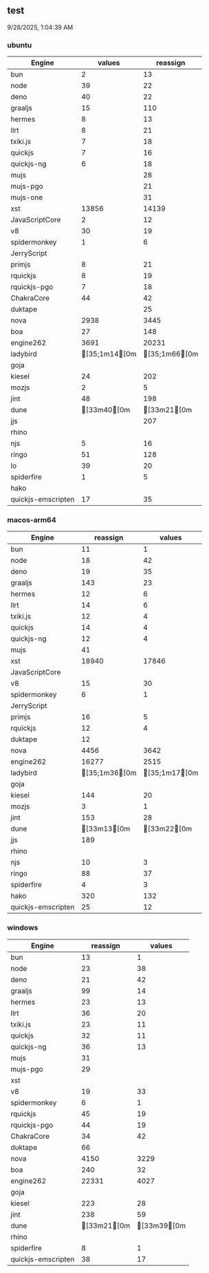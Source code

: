 
## test
9/28/2025, 1:04:39 AM

### ubuntu
| Engine | values | reassign |
| --- | --- | --- |
| bun | 2 | 13 |
| node | 39 | 22 |
| deno | 40 | 22 |
| graaljs | 15 | 110 |
| hermes | 8 | 13 |
| llrt | 8 | 21 |
| txiki.js | 7 | 18 |
| quickjs | 7 | 16 |
| quickjs-ng | 6 | 18 |
| mujs |  | 28 |
| mujs-pgo |  | 21 |
| mujs-one |  | 31 |
| xst | 13856 | 14139 |
| JavaScriptCore | 2 | 12 |
| v8 | 30 | 19 |
| spidermonkey | 1 | 6 |
| JerryScript |  |  |
| primjs | 8 | 21 |
| rquickjs | 8 | 19 |
| rquickjs-pgo | 7 | 18 |
| ChakraCore | 44 | 42 |
| duktape |  | 25 |
| nova | 2938 | 3445 |
| boa | 27 | 148 |
| engine262 | 3691 | 20231 |
| ladybird | [35;1m14[0m | [35;1m66[0m |
| goja |  |  |
| kiesel | 24 | 202 |
| mozjs | 2 | 5 |
| jint | 48 | 198 |
| dune | [33m40[0m | [33m21[0m |
| jjs |  | 207 |
| rhino |  |  |
| njs | 5 | 16 |
| ringo | 51 | 128 |
| lo | 39 | 20 |
| spiderfire | 1 | 5 |
| hako |  |  |
| quickjs-emscripten | 17 | 35 |
### macos-arm64
| Engine | reassign | values |
| --- | --- | --- |
| bun | 11 | 1 |
| node | 18 | 42 |
| deno | 19 | 35 |
| graaljs | 143 | 23 |
| hermes | 12 | 6 |
| llrt | 14 | 6 |
| txiki.js | 12 | 4 |
| quickjs | 14 | 4 |
| quickjs-ng | 12 | 4 |
| mujs | 41 |  |
| xst | 18940 | 17846 |
| JavaScriptCore |  |  |
| v8 | 15 | 30 |
| spidermonkey | 6 | 1 |
| JerryScript |  |  |
| primjs | 16 | 5 |
| rquickjs | 12 | 4 |
| duktape | 12 |  |
| nova | 4456 | 3642 |
| engine262 | 16277 | 2515 |
| ladybird | [35;1m36[0m | [35;1m17[0m |
| goja |  |  |
| kiesel | 144 | 20 |
| mozjs | 3 | 1 |
| jint | 153 | 28 |
| dune | [33m13[0m | [33m22[0m |
| jjs | 189 |  |
| rhino |  |  |
| njs | 10 | 3 |
| ringo | 88 | 37 |
| spiderfire | 4 | 3 |
| hako | 320 | 132 |
| quickjs-emscripten | 25 | 12 |
### windows
| Engine | reassign | values |
| --- | --- | --- |
| bun | 13 | 1 |
| node | 23 | 38 |
| deno | 21 | 42 |
| graaljs | 99 | 14 |
| hermes | 23 | 13 |
| llrt | 36 | 20 |
| txiki.js | 23 | 11 |
| quickjs | 32 | 11 |
| quickjs-ng | 36 | 13 |
| mujs | 31 |  |
| mujs-pgo | 29 |  |
| xst |  |  |
| v8 | 19 | 33 |
| spidermonkey | 6 | 1 |
| rquickjs | 45 | 19 |
| rquickjs-pgo | 44 | 19 |
| ChakraCore | 34 | 42 |
| duktape | 66 |  |
| nova | 4150 | 3229 |
| boa | 240 | 32 |
| engine262 | 22331 | 4027 |
| goja |  |  |
| kiesel | 223 | 28 |
| jint | 238 | 59 |
| dune | [33m21[0m | [33m39[0m |
| rhino |  |  |
| spiderfire | 8 | 1 |
| quickjs-emscripten | 38 | 17 |
